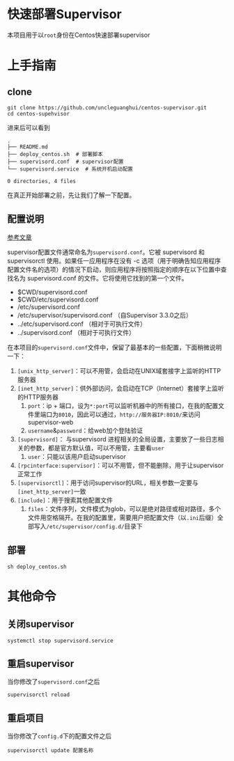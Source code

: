 # 快速部署Supervisor

本项目用于以`root`身份在Centos快速部署supervisor

# 上手指南

## clone

```
git clone https://github.com/uncleguanghui/centos-supervisor.git
cd centos-supehvisor
```

进来后可以看到

```
.
├── README.md
├── deploy_centos.sh  # 部署脚本
├── supervisord.conf  # supervisor配置
└── supervisord.service  # 系统开机启动配置

0 directories, 4 files
```

在真正开始部署之前，先让我们了解一下配置。

## 配置说明

[参考文章](https://www.rddoc.com/doc/Supervisor/3.3.1/zh/configuration/)

supervisor配置文件通常命名为`supervisord.conf`。它被 supervisord 和 supervisorctl 使用。如果任一应用程序在没有 -c 选项（用于明确告知应用程序配置文件名的选项）的情况下启动，则应用程序将按照指定的顺序在以下位置中查找名为 supervisord.conf 的文件。它将使用它找到的第一个文件。

* $CWD/supervisord.conf
* $CWD/etc/supervisord.conf
* /etc/supervisord.conf
* /etc/supervisor/supervisord.conf （自Supervisor 3.3.0之后）
* ../etc/supervisord.conf （相对于可执行文件）
* ../supervisord.conf （相对于可执行文件）

在本项目的`supervisord.conf`文件中，保留了最基本的一些配置，下面稍微说明一下：
1. `[unix_http_server]`：可以不用管，会启动在UNIX域套接字上监听的HTTP服务器
1. `[inet_http_server]`：供外部访问，会启动在TCP（Internet）套接字上监听的HTTP服务器
    1. `port`：ip + 端口，设为`*:port`可以监听机器中的所有接口，在我的配置文件里端口为`8010`，因此可以通过，`http://服务器IP:8010/`来访问supervisor-web
    1. `username`&`password`：给web加个登陆验证
1. `[supervisord]`： 与supervisord 进程相关的全局设置，主要放了一些日志相关的参数，都是官方默认值，可以不用管，主要看`user`
    1. `user`：只能以该用户启动supervisor
1. `[rpcinterface:supervisor]`：可以不用管，但不能删除，用于让supervisor正常工作
1. `[supervisorctl]`：用于访问supervisor的URL，相关参数一定要与`[inet_http_server]`一致
1. `[include]`：用于搜索其他配置文件
    1. `files`：文件序列，文件模式为glob，可以是绝对路径或相对路径，多个文件用空格隔开。在我的配置里，需要用户把配置文件（以`.ini`后缀）全部写入`/etc/supervisor/config.d/`目录下

## 部署

```
sh deploy_centos.sh
```

# 其他命令

## 关闭supervisor

```
systemctl stop supervisord.service
```

## 重启supervisor

当你修改了`supervisord.conf`之后

```
supervisorctl reload
```

## 重启项目

当你修改了`config.d`下的配置文件之后

```
supervisorctl update 配置名称
```
